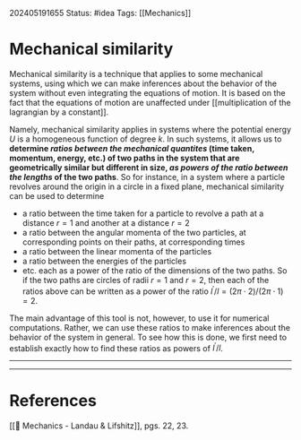 202405191655
Status: #idea
Tags: [[Mechanics]]

# Mechanical similarity

Mechanical similarity is a technique that applies to some mechanical systems, using which we can make inferences about the behavior of the system without even integrating the equations of motion. It is based on the fact that the equations of motion are unaffected under [[multiplication of the lagrangian by a constant]].

Namely, mechanical similarity applies in systems where the potential energy $U$ is a homogeneous function of degree $k$. In such systems, it allows us to **determine *ratios between the mechanical quantites* (time taken, momentum, energy, etc.) of two paths in the system that are geometrically similar but different in size, *as powers of the ratio between the lengths* of the two paths**. So for instance, in a system where a particle revolves around the origin in a circle in a fixed plane, mechanical similarity can be used to determine
- a ratio between the time taken for a particle to revolve a path at a distance $r=1$ and another at a distance $r=2$
- a ratio between the angular momenta of the two particles, at corresponding points on their paths, at corresponding times
- a ratio between the linear momenta of the particles
- a ratio between the energies of the particles
- etc.
each as a power of the ratio of the dimensions of the two paths. So if the two paths are circles of radii $r=1$ and $r=2$, then each of the ratios above can be written as a power of the ratio $l^\prime/l=(2\pi\cdot2)/(2\pi\cdot1)=2$. 

The main advantage of this tool is not, however, to use it for numerical computations. Rather, we can use these ratios to make inferences about the behavior of the system in general. To see how this is done, we first need to establish exactly how to find these ratios as powers of $l^\prime/l$.

****

___
# References
[[📕 Mechanics - Landau & Lifshitz]], pgs. 22, 23.
